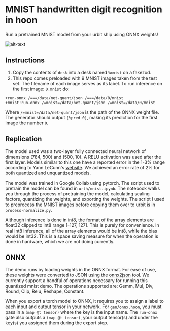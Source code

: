 # MNIST handwritten digit recognition in hoon

Run a pretrained MNIST model from your urbit ship using ONNX weights!

![alt-text](https://github.com/zorp-corp/mnist-hoon/blob/master/pred.jpeg)

## Instructions

1. Copy the contents of `desk` into a desk named `%mnist` on a fakezod.
2. This repo comes preloaded with 9 MNIST images taken from the test set. The filename of each image serves as its label. 
To run inference on the first image: `0.mnist` do:

```hoon
+run-onnx /===/data/net-quant/json /===/data/0/mnist
+mnist!run-onnx /=mnist=/data/net-quant/json /=mnist=/data/0/mnist
```

Where `/=mnist=/data/net-quant/json` is the path of the ONNX weight file. The generator should output `[%pred 0]`, making its prediction for the first image the number `0`.

## Replication
The model used was a two-layer fully connected neural network of dimensions (784, 500) and (500, 10). A RELU activation 
was used after the first layer.  Models similar to this one have a reported error in the 1-3% range according to Yann LeCunn's
[website](https://web.archive.org/web/20230201163719/https://yann.lecun.com/exdb/mnist/). We achieved an error rate of 2% for
both quantized and unquantized models.

The model was trained in Google Collab using pytorch. The script used to pretrain the model can be found in `urth/mnist.ipynb`. The notebook walks you through the process of pretraining the model, calculating scaling factors, quantizing the weights, and exporting the weights. The script I used to preprocess the MNIST images before copying them over to urbit is in `process-normalize.py`.

Although inference is done in int8, the format of the array elements are float32 clipped to int8 range [-127, 127]. This is purely 
for convenience. In real int8 inference, all of the array elements would be int8, while the bias would be int32. This 
is a space saving measure for when the operation is done in hardware, which we are not doing currently.

##  ONNX
The demo runs by loading weights in the ONNX format. For ease of use, these weights were converted to JSON using the [onnx2json](https://github.com/PINTO0309/onnx2json) tool. We currently support a handful of operations necessary for running this quantized mnist demo. The operations supported are: Gemm, Mul, Div, Round, Clip, Relu, Reshape, Constant.

When you export a torch model to ONNX, it requires you to assign a label to each input and output tensor in your network. For `gen/onnx.hoon`, you must pass in a `(map @t tensor)` where the key is the input name. The `run-onnx` gate also outputs a `(map @t tensor)`, your output tensor(s) and under the key(s) you assigned them during the export step.
